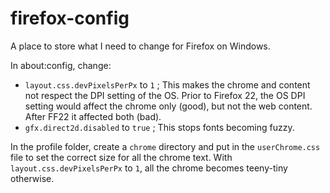 # firefox-config
A place to store what I need to change for Firefox on Windows.

In about:config, change:
* `layout.css.devPixelsPerPx` to `1` ; This makes the chrome and content not respect the DPI setting of the OS. Prior to Firefox 22, the OS DPI setting would affect the chrome only (good), but not the web content. After FF22 it affected both (bad).
* `gfx.direct2d.disabled` to `true` ; This stops fonts becoming fuzzy.

In the profile folder, create a `chrome` directory and put in the `userChrome.css` file to set the correct size for all the chrome text. With `layout.css.devPixelsPerPx` to `1`, all the chrome becomes teeny-tiny otherwise.
